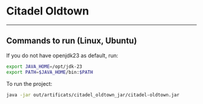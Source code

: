 # Citadel Oldtown

---
## Commands to run (Linux, Ubuntu)
If you do not have openjdk23 as default, run:
```bash
export JAVA_HOME=/opt/jdk-23
export PATH=$JAVA_HOME/bin:$PATH

```
To run the project:
```bash
java -jar out/artificats/citadel_oldtown_jar/citadel-oldtown.jar

```